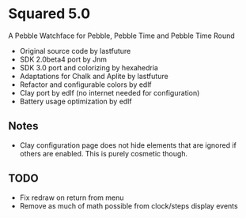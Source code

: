 # Squared 5.0

A Pebble Watchface for Pebble, Pebble Time and Pebble Time Round

 * Original source code by lastfuture
 * SDK 2.0beta4 port by Jnm
 * SDK 3.0 port and colorizing by hexahedria
 * Adaptations for Chalk and Aplite by lastfuture
 * Refactor and configurable colors by edlf
 * Clay port by edlf (no internet needed for configuration)
 * Battery usage optimization by edlf

## Notes
 * Clay configuration page does not hide elements that are ignored if others are enabled. This is purely cosmetic though.

## TODO
 * Fix redraw on return from menu
 * Remove as much of math possible from clock/steps display events
